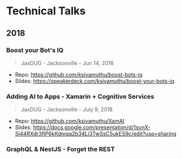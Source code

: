 # Technical Talks


## 2018

### Boost your Bot's IQ
> JaxDUG - Jacksonville - Jun 14, 2018

- Repo: https://github.com/ksivamuthu/boost-bots-iq
- Slides: https://speakerdeck.com/ksivamuthu/boost-your-bots-iq

### Adding AI to Apps - Xamarin + Cognitive Services
> JaxDUG - Jacksonville - July 9, 2018

- Repo: https://github.com/ksivamuthu/XamAI
- Slides: https://docs.google.com/presentation/d/1svnX-Sj44RXdr3fIP6kKdmqa2b34Li3TwSsC5ukES9c/edit?usp=sharing

### GraphQL & NestJS - Forget the REST
